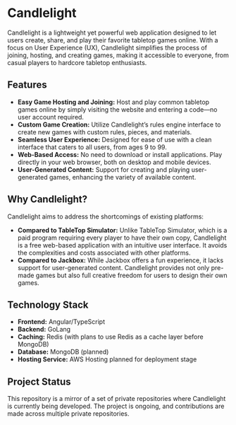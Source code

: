 # Candlelight

Candlelight is a lightweight yet powerful web application designed to let users create, share, and play their favorite tabletop games online. With a focus on User Experience (UX), Candlelight simplifies the process of joining, hosting, and creating games, making it accessible to everyone, from casual players to hardcore tabletop enthusiasts.

## Features

- **Easy Game Hosting and Joining:** Host and play common tabletop games online by simply visiting the website and entering a code—no user account required.
- **Custom Game Creation:** Utilize Candlelight’s rules engine interface to create new games with custom rules, pieces, and materials.
- **Seamless User Experience:** Designed for ease of use with a clean interface that caters to all users, from ages 9 to 99.
- **Web-Based Access:** No need to download or install applications. Play directly in your web browser, both on desktop and mobile devices.
- **User-Generated Content:** Support for creating and playing user-generated games, enhancing the variety of available content.

## Why Candlelight?

Candlelight aims to address the shortcomings of existing platforms:

- **Compared to TableTop Simulator:** Unlike TableTop Simulator, which is a paid program requiring every player to have their own copy, Candlelight is a free web-based application with an intuitive user interface. It avoids the complexities and costs associated with other platforms.
- **Compared to Jackbox:** While Jackbox offers a fun experience, it lacks support for user-generated content. Candlelight provides not only pre-made games but also full creative freedom for users to design their own games.

## Technology Stack

- **Frontend:** Angular/TypeScript
- **Backend:** GoLang
- **Caching:** Redis (with plans to use Redis as a cache layer before MongoDB)
- **Database:** MongoDB (planned)
- **Hosting Service:** AWS Hosting planned for deployment stage

## Project Status

This repository is a mirror of a set of private repositories where Candlelight is currently being developed. The project is ongoing, and contributions are made across multiple private repositories.

